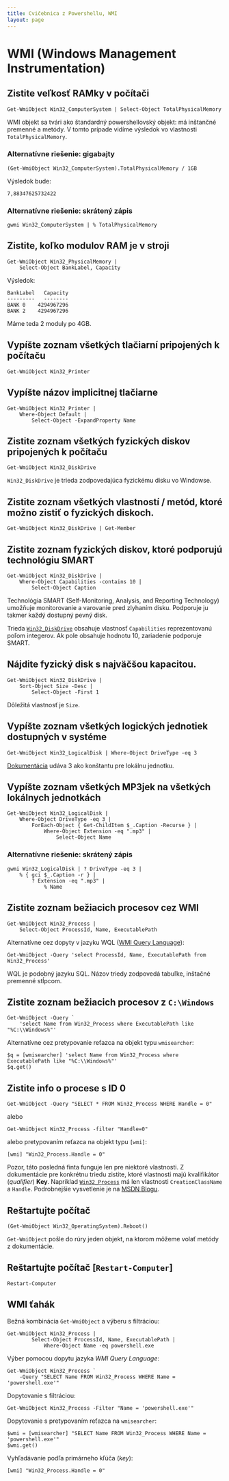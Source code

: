 ```yaml
---
title: Cvičebnica z Powershellu, WMI
layout: page
---
```


WMI (Windows Management Instrumentation)
========================================

Zistite veľkosť RAMky v počítači
--------------------------------

	Get-WmiObject Win32_ComputerSystem | Select-Object TotalPhysicalMemory

WMI objekt sa tvári ako štandardný powershellovský objekt: má inštančné premenné a metódy.
V tomto prípade vidíme výsledok vo vlastnosti `TotalPhysicalMemory`.

### Alternatívne riešenie: gigabajty

	(Get-WmiObject Win32_ComputerSystem).TotalPhysicalMemory / 1GB

Výsledok bude:

	7,88347625732422

### Alternatívne riešenie: skrátený zápis

    gwmi Win32_ComputerSystem | % TotalPhysicalMemory

Zistite, koľko modulov RAM je v stroji
--------------------------------------

	Get-WmiObject Win32_PhysicalMemory | 
	    Select-Object BankLabel, Capacity

Výsledok:

	BankLabel   Capacity
	---------   --------
	BANK 0    4294967296
	BANK 2    4294967296

Máme teda 2 moduly po 4GB.

Vypíšte zoznam všetkých tlačiarní pripojených k počítaču
--------------------------------------------------------

	Get-WmiObject Win32_Printer

Vypíšte názov implicitnej tlačiarne
-----------------------------------

	Get-WmiObject Win32_Printer | 
	    Where-Object Default | 
	        Select-Object -ExpandProperty Name

Zistite zoznam všetkých fyzických diskov pripojených k počítaču
---------------------------------------------------------------
	
	Get-WmiObject Win32_DiskDrive

`Win32_DiskDrive` je trieda zodpovedajúca fyzickému disku vo Windowse.

Zistite zoznam všetkých vlastností / metód, ktoré možno zistiť o fyzických diskoch.
-----------------------------------------------------------------------------------

	Get-WmiObject Win32_DiskDrive | Get-Member

Zistite zoznam fyzických diskov, ktoré podporujú technológiu SMART
------------------------------------------------------------------

	Get-WmiObject Win32_DiskDrive | 
	    Where-Object Capabilities -contains 10 | 
	        Select-Object Caption

Technológia SMART (Self-Monitoring, Analysis, and Reporting Technology)
umožňuje monitorovanie a varovanie pred zlyhaním disku. Podporuje ju
takmer každý dostupný pevný disk.

Trieda [`Win32_DiskDrive`](http://msdn.microsoft.com/en-us/library/aa394132%28v=VS.85%29.aspx#properties)
obsahuje vlastnosť `Capabilities` reprezentovanú poľom integerov. Ak pole
obsahuje hodnotu 10, zariadenie podporuje SMART.

Nájdite fyzický disk s najväčšou kapacitou.
-------------------------------------------

	Get-WmiObject Win32_DiskDrive | 
	    Sort-Object Size -Desc | 
	        Select-Object -First 1

Dôležitá vlastnosť je `Size`.

Vypíšte zoznam všetkých logických jednotiek dostupných v systéme
----------------------------------------------------------------

	Get-WmiObject Win32_LogicalDisk | Where-Object DriveType -eq 3

[Dokumentácia](http://msdn.microsoft.com/en-us/library/aa394173(VS.85).aspx) udáva 3
ako konštantu pre lokálnu jednotku.

Vypíšte zoznam všetkých MP3jek na všetkých lokálnych jednotkách
---------------------------------------------------------------

	Get-WmiObject Win32_LogicalDisk |  
	    Where-Object DriveType -eq 3 | 
	        ForEach-Object { Get-ChildItem $_.Caption -Recurse } | 
	            Where-Object Extension -eq ".mp3" |
	                Select-Object Name

### Alternatívne riešenie: skrátený zápis

    gwmi Win32_LogicalDisk | ? DriveType -eq 3 |
        % { gci $_.Caption -r } |
            ? Extension -eq ".mp3" |
                % Name	                

Zistite zoznam bežiacich procesov cez WMI
-----------------------------------------

	Get-WmiObject Win32_Process |
        Select-Object ProcessId, Name, ExecutablePath

Alternatívne cez dopyty v jazyku WQL ([WMI Query Language](http://msdn.microsoft.com/en-us/library/aa392902(v=vs.85).aspx)):

	Get-WmiObject -Query 'select ProcessId, Name, ExecutablePath from Win32_Process'

WQL je podobný jazyku SQL. Názov triedy zodpovedá tabuľke, inštačné premenné stĺpcom.

Zistite zoznam bežiacich procesov z `C:\Windows`
------------------------------------------------

	Get-WmiObject -Query `
	    'select Name from Win32_Process where ExecutablePath like "%C:\\Windows%"'

Alternatívne cez pretypovanie reťazca na objekt typu `wmisearcher`:

	$q = [wmisearcher] 'select Name from Win32_Process where ExecutablePath like "%C:\\Windows%"'
	$q.get()

Zistite info o procese s ID 0
-----------------------------

	Get-WmiObject -Query "SELECT * FROM Win32_Process WHERE Handle = 0"

alebo 

	Get-WmiObject Win32_Process -filter "Handle=0"

alebo pretypovaním reťazca na objekt typu `[wmi]`:

	[wmi] "Win32_Process.Handle = 0"

Pozor, táto posledná finta funguje len pre niektoré vlastnosti. Z dokumentácie
pre konkrétnu triedu zistite, ktoré vlastnosti majú kvalifikátor
(*qualifier*) **Key**. Napríklad
[`Win32_Process`](http://msdn.microsoft.com/en-us/library/aa394372%28v=vs.85%29.aspx)
má len vlastnosti `CreationClassName` a `Handle`. Podrobnejšie vysvetlenie
je na [MSDN Blogu](http://blogs.msdn.com/b/powershell/archive/2008/04/15/wmi-object-identifiers-and-keys.aspx).

Reštartujte počítač
-------------------
	
	(Get-WmiObject Win32_OperatingSystem).Reboot()

`Get-WmiObject` pošle do rúry jeden objekt, na ktorom môžeme volať metódy z dokumentácie.

Reštartujte počítač [`Restart-Computer`]
----------------------------------------

	Restart-Computer

WMI ťahák
---------
Bežná kombinácia `Get-WmiObject` a výberu s filtráciou:

	Get-WmiObject Win32_Process |
            Select-Object ProcessId, Name, ExecutablePath |
                Where-Object Name -eq powershell.exe

Výber pomocou dopytu jazyka *WMI Query Language*:

    Get-WmiObject Win32_Process `
        -Query "SELECT Name FROM Win32_Process WHERE Name = 'powershell.exe'"

Dopytovanie s filtráciou:

    Get-WmiObject Win32_Process -Filter "Name = 'powershell.exe'"

Dopytovanie s pretypovaním reťazca na `wmisearcher`:

    $wmi = [wmisearcher] "SELECT Name FROM Win32_Process WHERE Name = 'powershell.exe'"
    $wmi.get()    

Vyhľadávanie podľa primárneho kľúča (*key*):

    [wmi] "Win32_Process.Handle = 0"